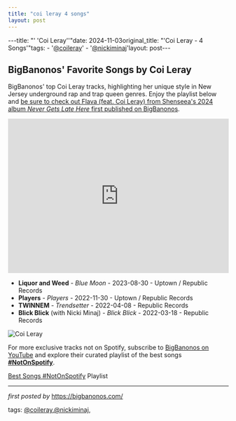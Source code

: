 ```yaml
---
title: "coi leray 4 songs"
layout: post
---
```

---title: "' 'Coi Leray''"date: 2024-11-03original_title: "'Coi Leray - 4 Songs'"tags:  - '[@coileray](/tags/coileray/)'  - '[@nickiminaj](/tags/nickiminaj/)'layout: post---<h2>BigBanonos' Favorite Songs by Coi Leray</h2> <!--Search Description--><p>BigBanonos' top Coi Leray tracks, highlighting her unique style in New Jersey underground rap and trap queen genres. Enjoy the playlist below and <a href="https://bigbanonos.com/2024/05/shenseea-top-15-songs.html" target="_blank">be sure to check out Flava (feat. Coi Leray) from Shenseea's 2024 album <i>Never Gets Late Here </i>first published on BigBanonos</a>.</p> <!--Spotify Playlist Embed--><iframe allow="autoplay; clipboard-write; encrypted-media; fullscreen; picture-in-picture" allowfullscreen="" frameborder="0" height="352" loading="lazy" src="https://open.spotify.com/embed/playlist/2zVa4dDCex5SWht2iB0uvg?utm_source=generator" width="100%"></iframe> <!--Song Listings--><ul> <li><strong>Liquor and Weed</strong> - <em>Blue Moon</em> - 2023-08-30 - Uptown / Republic Records</li> <li><strong>Players</strong> - <em>Players</em> - 2022-11-30 - Uptown / Republic Records</li> <li><strong>TWINNEM</strong> - <em>Trendsetter</em> - 2022-04-08 - Republic Records</li> <li><strong>Blick Blick</strong> (with Nicki Minaj) - <em>Blick Blick</em> - 2022-03-18 - Republic Records</li></ul> <!--Image--><img alt="Coi Leray" src="https://i.iheart.com/v3/re/new_assets/6241f9418902294e742122ad?ops=maxcontain(768,432),quality(80)" /><!--Subscribe and Playlist Links--><div>    <p>For more exclusive tracks not on Spotify, subscribe to <a href="https://www.youtube.com/[@BigBanonos](/tags/BigBanonos/)" target="_blank">BigBanonos on YouTube</a> and explore their curated playlist of the best songs <strong>[#NotOnSpotify](/tags/NotOnSpotify/)</strong>.</p>    <p><a href="https://www.youtube.com/playlist?list=PLtuNtuTatqI0kFahUCbtbfenC_ET5O_tr" target="_blank">Best Songs [#NotOnSpotify](/tags/NotOnSpotify/) Playlist<br /></a></p></div><hr /><p><em>first posted by</em> <a href="https://bigbanonos.com/" rel="noopener" target="_new">https://bigbanonos.com/</a></p><p>tags: [@coileray](/tags/coileray/),[@nickiminaj](/tags/nickiminaj/),</p>